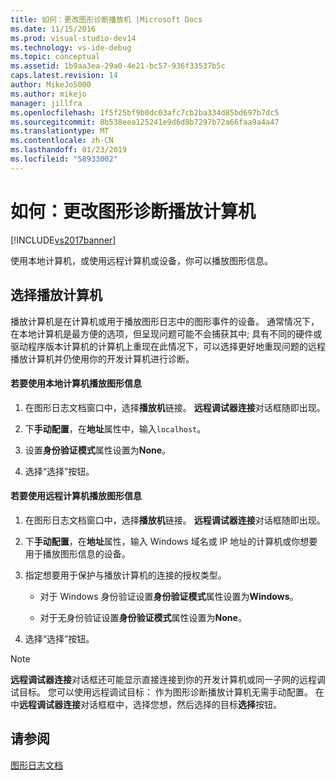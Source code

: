 ```yaml
---
title: 如何：更改图形诊断播放机 |Microsoft Docs
ms.date: 11/15/2016
ms.prod: visual-studio-dev14
ms.technology: vs-ide-debug
ms.topic: conceptual
ms.assetid: 1b9aa3ea-29a0-4e21-bc57-936f33537b5c
caps.latest.revision: 14
author: MikeJo5000
ms.author: mikejo
manager: jillfra
ms.openlocfilehash: 1f5f25bf9b0dc03afc7cb2ba334d85bd697b7dc5
ms.sourcegitcommit: 8b538eea125241e9d6d8b7297b72a66faa9a4a47
ms.translationtype: MT
ms.contentlocale: zh-CN
ms.lasthandoff: 01/23/2019
ms.locfileid: "58933002"
---
```

# <a name="how-to-change-the-graphics-diagnostics-playback-machine"></a>如何：更改图形诊断播放计算机
[!INCLUDE[vs2017banner](../includes/vs2017banner.md)]

使用本地计算机，或使用远程计算机或设备，你可以播放图形信息。  
  
## <a name="choosing-a-playback-machine"></a>选择播放计算机  
 播放计算机是在计算机或用于播放图形日志中的图形事件的设备。 通常情况下，在本地计算机是最方便的选项，但呈现问题可能不会捕获其中; 具有不同的硬件或驱动程序版本计算机的计算机上重现在此情况下，可以选择更好地重现问题的远程播放计算机并仍使用你的开发计算机进行诊断。  
  
#### <a name="to-use-the-local-machine-to-play-back-graphics-information"></a>若要使用本地计算机播放图形信息  
  
1.  在图形日志文档窗口中，选择**播放机**链接。 **远程调试器连接**对话框随即出现。  
  
2.  下**手动配置**，在**地址**属性中，输入`localhost`。  
  
3.  设置**身份验证模式**属性设置为**None**。  
  
4.  选择“选择”按钮。  
  
#### <a name="to-use-a-remote-machine-to-play-back-graphics-information"></a>若要使用远程计算机播放图形信息  
  
1.  在图形日志文档窗口中，选择**播放机**链接。 **远程调试器连接**对话框随即出现。  
  
2.  下**手动配置**，在**地址**属性，输入 Windows 域名或 IP 地址的计算机或你想要用于播放图形信息的设备。  
  
3.  指定想要用于保护与播放计算机的连接的授权类型。  
  
    -   对于 Windows 身份验证设置**身份验证模式**属性设置为**Windows**。  
  
    -   对于无身份验证设置**身份验证模式**属性设置为**None**。  
  
4.  选择“选择”按钮。  
  
> [!NOTE]
>  **远程调试器连接**对话框还可能显示直接连接到你的开发计算机或同一子网的远程调试目标。 您可以使用远程调试目标： 作为图形诊断播放计算机无需手动配置。 在中**远程调试器连接**对话框框中，选择您想，然后选择的目标**选择**按钮。  
  
## <a name="see-also"></a>请参阅  
 [图形日志文档](../debugger/graphics-log-document.md)

